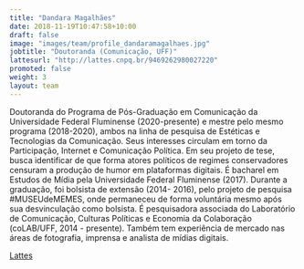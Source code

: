 ```yaml
---
title: "Dandara Magalhães"
date: 2018-11-19T10:47:58+10:00
draft: false
image: "images/team/profile_dandaramagalhaes.jpg"
jobtitle: "Doutoranda (Comunicação, UFF)"
lattesurl: "http://lattes.cnpq.br/9469262980027220"
promoted: false
weight: 3
layout: team
---
```


Doutoranda do Programa de Pós-Graduação em Comunicação da Universidade Federal Fluminense (2020-presente) e mestre pelo mesmo programa (2018-2020), ambos na linha de pesquisa de Estéticas e Tecnologias da Comunicação. Seus interesses circulam em torno da Participação, Internet e Comunicação Política. Em seu projeto de tese, busca identificar de que forma atores políticos de regimes conservadores censuram a produção de humor em plataformas digitais. É bacharel em Estudos de Mídia pela Universidade Federal Fluminense (2017). Durante a graduação, foi bolsista de extensão (2014- 2016), pelo projeto de pesquisa #MUSEUdeMEMES, onde permaneceu de forma voluntária mesmo após sua desvinculação como bolsista. É pesquisadora associada do Laboratório de Comunicação, Culturas Políticas e Economia da Colaboração (coLAB/UFF, 2014 - presente). Também tem experiência de mercado nas áreas de fotografia, imprensa e analista de mídias digitais.

<a href="http://lattes.cnpq.br/9469262980027220">Lattes</a>
